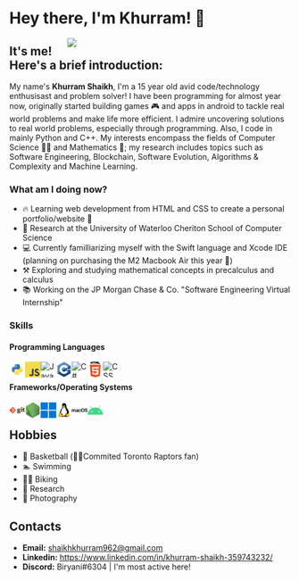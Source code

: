 # Hey there, I'm Khurram! 👋
[<img align="right" width="400" src="https://github-readme-stats.vercel.app/api?username=Khurram-Sha&show_icons=true"/>](https://github.com/Khurram-Sha/)
## It's me! Here's a brief introduction: 
My name's **Khurram Shaikh**, I'm a 15 year old avid code/technology enthusisast and problem solver! I have been programming for almost year now, originally started building games 🎮 and apps in android to tackle real world problems and make life more efficient. I admire uncovering solutions to real world problems, especially through programming. Also, I code in mainly Python and C++. My interests encompass the fields of Computer Science 👨‍💻 and Mathematics 🔢; my research includes topics such as Software Engineering, Blockchain, Software Evolution, Algorithms & Complexity and Machine Learning.

### What am I doing now?
- 🔥 Learning web development from HTML and CSS to create a personal portfolio/website 👀 
- 🔭 Research at the University of Waterloo Cheriton School of Computer Science 
- 💻 Currently familliarizing myself with the Swift language and Xcode IDE (planning on purchasing the M2 Macbook Air this year 🎯)
- ⚒️ Exploring and studying mathematical concepts in precalculus and calculus
- 📚 Working on the JP Morgan Chase & Co. "Software Engineering Virtual Internship"

### Skills
#### Programming Languages
<img align="left" alt="Python" width="28" height="28" src="https://raw.githubusercontent.com/github/explore/80688e429a7d4ef2fca1e82350fe8e3517d3494d/topics/python/python.png">
<img align="left" alt="JavaScript" width="28" height="28" src="https://raw.githubusercontent.com/github/explore/80688e429a7d4ef2fca1e82350fe8e3517d3494d/topics/javascript/javascript.png">
<img align="left" alt="Java" width="28" height="28" src="https://cdn.jsdelivr.net/gh/devicons/devicon/icons/java/java-original.svg">
<img align="left" alt="C++" width="28" height="28" src="https://raw.githubusercontent.com/github/explore/180320cffc25f4ed1bbdfd33d4db3a66eeeeb358/topics/cpp/cpp.png">
<img align="left" alt="C#" width="28" height="28" src="https://cdn.jsdelivr.net/gh/devicons/devicon/icons/csharp/csharp-original.svg">
<img align="left" alt="HTML" width="28" height="28" src="https://raw.githubusercontent.com/github/explore/80688e429a7d4ef2fca1e82350fe8e3517d3494d/topics/html/html.png">
<img align="left" alt="CSS" width="28" height="28" src="https://cdn.jsdelivr.net/gh/devicons/devicon/icons/css3/css3-original.svg"><br />

#### Frameworks/Operating Systems
<img align="left" alt="Git" width="28" height="28" src="https://raw.githubusercontent.com/github/explore/80688e429a7d4ef2fca1e82350fe8e3517d3494d/topics/git/git.png">
<img align="left" alt="node.js" width="28" height="28" src="https://raw.githubusercontent.com/github/explore/80688e429a7d4ef2fca1e82350fe8e3517d3494d/topics/nodejs/nodejs.png">
<img align="left" alt="Windows" width="28" height="28" src="https://raw.githubusercontent.com/github/explore/379d49236d826364be968345e0a085d044108cff/topics/windows/windows.png">
<img align="left" alt="Linux" width="28" height="28" src="https://raw.githubusercontent.com/github/explore/80688e429a7d4ef2fca1e82350fe8e3517d3494d/topics/linux/linux.png">
<img align="left" alt="macOS" width="28" height="28" src="https://raw.githubusercontent.com/github/explore/868696fc547869eb5de5add3b3695abdd43bb9dc/topics/macos/macos.png">
<img align="left" alt="Android" width="28" height="28" src="https://raw.githubusercontent.com/github/explore/8baf984947f4d9c32006bd03fa4c51ff91aadf8d/topics/android/android.png"><br />

## Hobbies
- 🏀 Basketball (🦖🍁Commited Toronto Raptors fan) 
- 🏊‍ Swimming
- 🚵‍♂️ Biking
- 🔬 Research
- 📸 Photography

## Contacts
- **Email:** shaikhkhurram962@gmail.com 
- **Linkedin:** https://www.linkedin.com/in/khurram-shaikh-359743232/
- **Discord:** Biryani#6304 | I'm most active here!



















